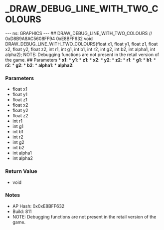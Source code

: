 # _DRAW_DEBUG_LINE_WITH_TWO_COLOURS

--- ns: GRAPHICS --- ## DRAW_DEBUG_LINE_WITH_TWO_COLOURS  // 0xD8B9A8AC5608FF94 0xE8BFF632 void DRAW_DEBUG_LINE_WITH_TWO_COLOURS(float x1, float y1, float z1, float x2, float y2, float z2, int r1, int g1, int b1, int r2, int g2, int b2, int alpha1, int alpha2);  NOTE: Debugging functions are not present in the retail version of the game.  ## Parameters * **x1**: * **y1**: * **z1**: * **x2**: * **y2**: * **z2**: * **r1**: * **g1**: * **b1**: * **r2**: * **g2**: * **b2**: * **alpha1**: * **alpha2**:

### Parameters
* float x1
* float y1
* float z1
* float x2
* float y2
* float z2
* int r1
* int g1
* int b1
* int r2
* int g2
* int b2
* int alpha1
* int alpha2

### Return Value
* void

### Notes
* AP Hash: 0x0xE8BFF632
* Build: 811
* NOTE: Debugging functions are not present in the retail version of the game.

